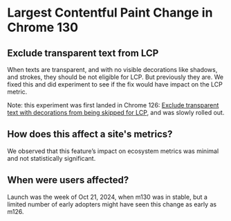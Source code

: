 # Largest Contentful Paint Change in Chrome 130

## Exclude transparent text from LCP

When texts are transparent, and with no visible decorations like shadows,
and strokes, they should be not eligible for LCP. But previously they are. We
fixed this and did experiment to see if the fix would have impact on the LCP
metric.


Note: this experiment was first landed in Chrome 126:
[Exclude transparent text with decorations from being skipped for LCP](https://chromium-review.googlesource.com/c/chromium/src/+/5498955),
and was slowly rolled out.

## How does this affect a site's metrics?

We observed that this feature’s impact on ecosystem metrics was minimal and not
statistically significant.

## When were users affected?

Launch was the week of Oct 21, 2024, when m130 was in stable, but a limited
number of early adopters might have seen this change as early as m126.